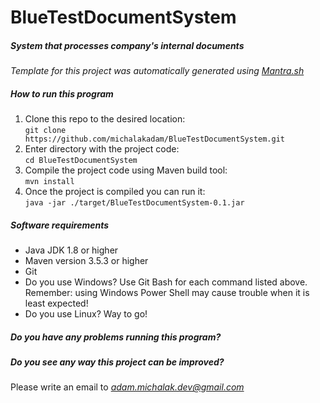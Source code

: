 # BlueTestDocumentSystem

##### System that processes company's internal documents

*Template for this project was automatically generated using [Mantra.sh](https://github.com/michalakadam/Mantra)*

##### How to run this program
1. Clone this repo to the desired location: <br/> ```git clone https://github.com/michalakadam/BlueTestDocumentSystem.git```
2. Enter directory with the project code: <br/> ```cd BlueTestDocumentSystem```
3. Compile the project code using Maven build tool: <br/> ```mvn install```
4. Once the project is compiled you can run it: <br/> ```java -jar ./target/BlueTestDocumentSystem-0.1.jar```

##### Software requirements

* Java JDK 1.8 or higher
* Maven version 3.5.3 or higher
* Git
* Do you use Windows? Use Git Bash for each command listed above.<br/>Remember: using Windows Power Shell may cause trouble when it is least expected!
* Do you use Linux? Way to go!

##### Do you have any problems running this program?
##### Do you see any way this project can be improved?
 Please write an email to *adam.michalak.dev@gmail.com*
